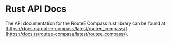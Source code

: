 # Rust API Docs

The API documentation for the RouteE Compass rust library can be found at [https://docs.rs/routee-compass/latest/routee_compass/](https://docs.rs/routee-compass/latest/routee_compass/).
